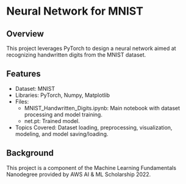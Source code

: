 # Neural Network for MNIST

## Overview
This project leverages PyTorch to design a neural network aimed at recognizing handwritten digits from the MNIST dataset.

## Features
- Dataset: MNIST
- Libraries: PyTorch, Numpy, Matplotlib
- Files:
    - MNIST_Handwritten_Digits.ipynb: Main notebook with dataset processing and model training.
    - net.pt: Trained model.
- Topics Covered: Dataset loading, preprocessing, visualization, modeling, and model saving/loading.

## Background
This project is a component of the Machine Learning Fundamentals Nanodegree provided by AWS AI & ML Scholarship 2022.
